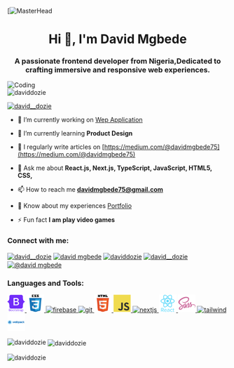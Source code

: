 [![MasterHead](https://david-mgbede.vercel.app/images/profile1.jpg)
<h1 align="center">Hi 👋, I'm David Mgbede</h1>
<h3 align="center">A passionate frontend developer from Nigeria,Dedicated to crafting immersive and responsive web experiences.</h3>
<img align="right" alt="Coding" width="700" src="https://cdn.dribbble.com/users/1162077/screenshots/3848914/programmer.gif"/>

<p align="left"> <img src="https://komarev.com/ghpvc/?username=daviddozie&label=Profile%20views&color=0e75b6&style=flat" alt="daviddozie" /> </p>

<p align="left"> <a href="https://twitter.com/david__dozie" target="blank"><img src="https://img.shields.io/twitter/follow/david__dozie?logo=twitter&style=for-the-badge" alt="david__dozie" /></a> </p>

- 🔭 I’m currently working on [Wep Application](https://)

- 🌱 I’m currently learning **Product Design**

- 📝 I regularly write articles on [https://medium.com/@davidmgbede75](https://medium.com/@davidmgbede75)

- 💬 Ask me about **React.js, Next.js, TypeScript, JavaScript, HTML5, CSS,**

- 📫 How to reach me **davidmgbede75@gmail.com**

- 📄 Know about my experiences [Portfolio](https://david-mgbede.vercel.app)

- ⚡ Fun fact **I am play video games**

<h3 align="left">Connect with me:</h3>
<p align="left">
<a href="https://twitter.com/david__dozie" target="blank"><img align="center" src="https://raw.githubusercontent.com/rahuldkjain/github-profile-readme-generator/master/src/images/icons/Social/twitter.svg" alt="david__dozie" height="30" width="40" /></a>
<a href="https://linkedin.com/in/david mgbede" target="blank"><img align="center" src="https://raw.githubusercontent.com/rahuldkjain/github-profile-readme-generator/master/src/images/icons/Social/linked-in-alt.svg" alt="david mgbede" height="30" width="40" /></a>
<a href="https://fb.com/daviddozie" target="blank"><img align="center" src="https://raw.githubusercontent.com/rahuldkjain/github-profile-readme-generator/master/src/images/icons/Social/facebook.svg" alt="daviddozie" height="30" width="40" /></a>
<a href="https://instagram.com/david__dozie" target="blank"><img align="center" src="https://raw.githubusercontent.com/rahuldkjain/github-profile-readme-generator/master/src/images/icons/Social/instagram.svg" alt="david__dozie" height="30" width="40" /></a>
<a href="https://medium.com/@david mgbede" target="blank"><img align="center" src="https://raw.githubusercontent.com/rahuldkjain/github-profile-readme-generator/master/src/images/icons/Social/medium.svg" alt="@david mgbede" height="30" width="40" /></a>
</p>

<h3 align="left">Languages and Tools:</h3>
<p align="left"> <a href="https://getbootstrap.com" target="_blank" rel="noreferrer"> <img src="https://raw.githubusercontent.com/devicons/devicon/master/icons/bootstrap/bootstrap-plain-wordmark.svg" alt="bootstrap" width="40" height="40"/> </a> <a href="https://www.w3schools.com/css/" target="_blank" rel="noreferrer"> <img src="https://raw.githubusercontent.com/devicons/devicon/master/icons/css3/css3-original-wordmark.svg" alt="css3" width="40" height="40"/> </a> <a href="https://firebase.google.com/" target="_blank" rel="noreferrer"> <img src="https://www.vectorlogo.zone/logos/firebase/firebase-icon.svg" alt="firebase" width="40" height="40"/> </a> <a href="https://git-scm.com/" target="_blank" rel="noreferrer"> <img src="https://www.vectorlogo.zone/logos/git-scm/git-scm-icon.svg" alt="git" width="40" height="40"/> </a> <a href="https://www.w3.org/html/" target="_blank" rel="noreferrer"> <img src="https://raw.githubusercontent.com/devicons/devicon/master/icons/html5/html5-original-wordmark.svg" alt="html5" width="40" height="40"/> </a> <a href="https://developer.mozilla.org/en-US/docs/Web/JavaScript" target="_blank" rel="noreferrer"> <img src="https://raw.githubusercontent.com/devicons/devicon/master/icons/javascript/javascript-original.svg" alt="javascript" width="40" height="40"/> </a> <a href="https://nextjs.org/" target="_blank" rel="noreferrer"> <img src="https://cdn.worldvectorlogo.com/logos/nextjs-2.svg" alt="nextjs" width="40" height="40"/> </a> <a href="https://reactjs.org/" target="_blank" rel="noreferrer"> <img src="https://raw.githubusercontent.com/devicons/devicon/master/icons/react/react-original-wordmark.svg" alt="react" width="40" height="40"/> </a> <a href="https://sass-lang.com" target="_blank" rel="noreferrer"> <img src="https://raw.githubusercontent.com/devicons/devicon/master/icons/sass/sass-original.svg" alt="sass" width="40" height="40"/> </a> <a href="https://tailwindcss.com/" target="_blank" rel="noreferrer"> <img src="https://www.vectorlogo.zone/logos/tailwindcss/tailwindcss-icon.svg" alt="tailwind" width="40" height="40"/> </a> <a href="https://webpack.js.org" target="_blank" rel="noreferrer"> <img src="https://raw.githubusercontent.com/devicons/devicon/d00d0969292a6569d45b06d3f350f463a0107b0d/icons/webpack/webpack-original-wordmark.svg" alt="webpack" width="40" height="40"/> </a> </p>

<p><img align="left" src="https://github-readme-stats.vercel.app/api/top-langs?username=daviddozie&show_icons=true&locale=en&layout=compact" alt="daviddozie" /></p>

<p>&nbsp;<img align="center" src="https://github-readme-stats.vercel.app/api?username=daviddozie&show_icons=true&locale=en" alt="daviddozie" /></p>

<p><img align="center" src="https://github-readme-streak-stats.herokuapp.com/?user=daviddozie&" alt="daviddozie" /></p>
